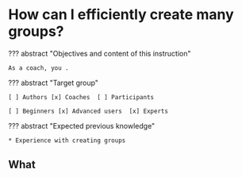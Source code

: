 # How can I efficiently create many groups?

??? abstract "Objectives and content of this instruction"

    As a coach, you .

??? abstract "Target group"

    [ ] Authors [x] Coaches  [ ] Participants

    [ ] Beginners [x] Advanced users  [x] Experts


??? abstract "Expected previous knowledge"

    * Experience with creating groups


## What
